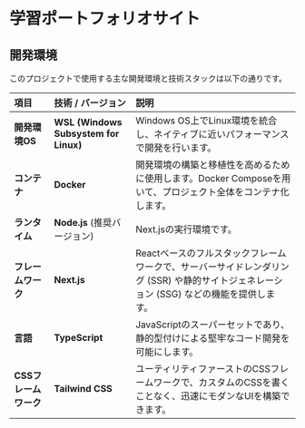 # 学習ポートフォリオサイト
## 開発環境

このプロジェクトで使用する主な開発環境と技術スタックは以下の通りです。

| 項目 | 技術 / バージョン | 説明 |
| :--- | :--- | :--- |
| **開発環境OS** | **WSL (Windows Subsystem for Linux)** | Windows OS上でLinux環境を統合し、ネイティブに近いパフォーマンスで開発を行います。 |
| **コンテナ** | **Docker** | 開発環境の構築と移植性を高めるために使用します。Docker Composeを用いて、プロジェクト全体をコンテナ化します。 |
| **ランタイム** | **Node.js** (推奨バージョン) | Next.jsの実行環境です。 |
| **フレームワーク** | **Next.js** | Reactベースのフルスタックフレームワークで、サーバーサイドレンダリング (SSR) や静的サイトジェネレーション (SSG) などの機能を提供します。 |
| **言語** | **TypeScript** | JavaScriptのスーパーセットであり、静的型付けによる堅牢なコード開発を可能にします。 |
| **CSSフレームワーク** | **Tailwind CSS** | ユーティリティファーストのCSSフレームワークで、カスタムのCSSを書くことなく、迅速にモダンなUIを構築できます。 |
